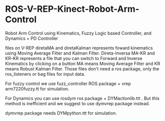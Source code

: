 # ROS-V-REP-Kinect-Robot-Arm-Control
Robot Arm Control using Kinematics, Fuzzy Logic based Controller, and Dynamics + PD Controller

files on V-REP diretaMA and diretaKalman represents foward kinematics using Moving Average Filter and Kalman Filter.
Direta-Inversa MA-KR and KR-KR represents a file that you can switch to Forward and Inverse Kinematics by clicking on a button
MA means Moving Average Filter and KR means Robust Kalman Filter. Those files don't need a ros package, only the ros_listeners or
bag files for input data.

For fuzzy control we use fuzz_controller ROS package + vrep arm7220fuzzy.tt for simulation.


For Dynamics you can use rosdym ros package + DYMactionlib.ttt . But this method is inefficient and we suggest to use dymvrep package
instead.

dymvrep package needs DYMpython.ttt for simulation.
